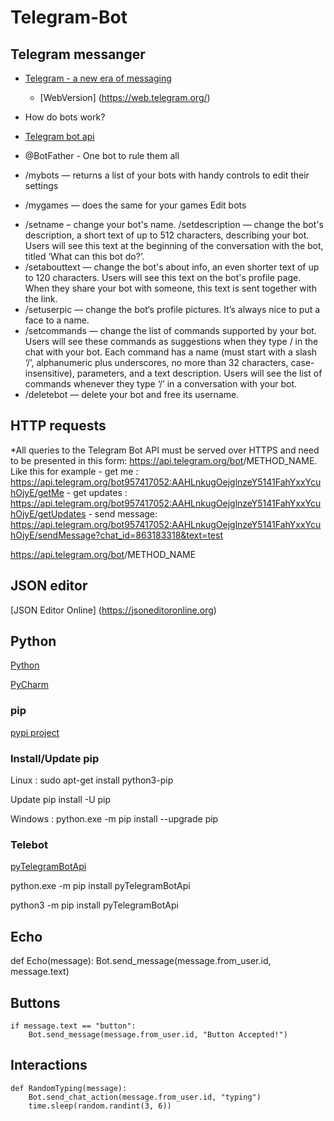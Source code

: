 # Telegram-Bot

## Telegram messanger
* [Telegram - a new era of messaging](https://telegram.org/ "Telegram's official page")
    - [WebVersion] (https://web.telegram.org/)

* How do bots work?

- [Telegram bot api](https://core.telegram.org/bots/api)

* @BotFather - One bot to rule them all


- /mybots — returns a list of your bots with handy controls to edit their settings

- /mygames — does the same for your games
Edit bots

+ /setname – change your bot's name.
/setdescription — change the bot's description, a short text of up to 512 characters, describing your bot. Users will see this text at the beginning of the conversation with the bot, titled ‘What can this bot do?’.
+ /setabouttext — change the bot's about info, an even shorter text of up to 120 characters. Users will see this text on the bot's profile page. When they share your bot with someone, this text is sent together with the link.
+ /setuserpic — change the bot‘s profile pictures. It’s always nice to put a face to a name.
+ /setcommands — change the list of commands supported by your bot. Users will see these commands as suggestions when they type / in the chat with your bot. Each command has a name (must start with a slash ‘/’, alphanumeric plus underscores, no more than 32 characters, case-insensitive), parameters, and a text description. Users will see the list of commands whenever they type ‘/’ in a conversation with your bot.
+ /deletebot — delete your bot and free its username.

## HTTP requests


*All queries to the Telegram Bot API must be served over HTTPS and need to be presented in this form: https://api.telegram.org/bot<token>/METHOD_NAME. Like this for example
    - get me : https://api.telegram.org/bot957417052:AAHLnkugOejglnzeY5141FahYxxYcuhOjyE/getMe
    - get updates : https://api.telegram.org/bot957417052:AAHLnkugOejglnzeY5141FahYxxYcuhOjyE/getUpdates
    - send message: https://api.telegram.org/bot957417052:AAHLnkugOejglnzeY5141FahYxxYcuhOjyE/sendMessage?chat_id=863183318&text=test


https://api.telegram.org/bot<token>/METHOD_NAME

## JSON editor

[JSON Editor Online] (https://jsoneditoronline.org)

## Python

[Python](https://www.python.org/)

[PyCharm](https://www.jetbrains.com/pycharm/)

### pip

[pypi project](https://pypi.org/project/pip/)

### Install/Update pip

Linux : sudo apt-get install python3-pip

Update pip install -U pip

﻿Windows : python.exe -m pip install --upgrade pip

### Telebot

[pyTelegramBotApi](https://github.com/eternnoir/pyTelegramBotAPI)

﻿python.exe -m pip install pyTelegramBotApi

python3 -m pip install pyTelegramBotApi


## Echo
def Echo(message):
    Bot.send_message(message.from_user.id, message.text)

## Buttons
    if message.text == "button":
        Bot.send_message(message.from_user.id, "Button Accepted!")

## Interactions
    def RandomTyping(message):
        Bot.send_chat_action(message.from_user.id, "typing")
        time.sleep(random.randint(3, 6))

